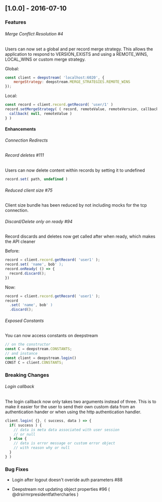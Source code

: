 ## [1.0.0] - 2016-07-10

### Features

###### Merge Conflict Resolution #4
Users can now set a global and per record merge strategy. This allows the application to respond to VERSION_EXISTS and using a REMOTE_WINS, LOCAL_WINS or custom merge strategy.

Global:
```javascript
const client = deepstream( 'localhost:6020', {
    mergeStrategy: deepstream.MERGE_STRATEGIES.REMOTE_WINS
});
```

Local:
```javascript
const record = client.record.getRecord( 'user/1' )
record.setMergeStrategy( ( record, remoteValue, remoteVersion, callback ) => {
  callback( null, remoteValue )
} )
```


#### Enhancements

###### Connection Redirects

###### Record deletes #111
Users can now delete content within records by setting it to undefined

```javascript
record.set( path, undefined )
```

###### Reduced client size #75
Client size bundle has been reduced by not including mocks for the tcp connection.

###### Discard/Delete only on ready #94
Record discards and deletes now get called after when ready, which makes the API cleaner

Before:
```javascript
record = client.record.getRecord( 'user1' );
record.set( 'name', bob' );
record.onReady( () => {
  record.discard();
})
```

Now:
```javascript
record = client.record.getRecord( 'user1' );
record
  .set( 'name', bob' )
  .discard();
```

###### Exposed Constants
You can now access constants on deepstream

```javascript
// on the constructor
const C = deepstream.CONSTANTS;
// and instance
const client = deepstream.login()
CONST C = client.CONSTANTS;
```

### Breaking Changes

###### Login callback

The login callback now only takes two arguments instead of three. This is to make it easier for the user to send their own custom data from an authentication hander or when using the http authentication handler.

```javascript
client.login( {}, ( success, data ) => {
  if( success ) {
    // data is meta data associated with user session
    // or null
  } else {
    // data is error message or custom error object
    // with reason why or null
  }
} )
```

### Bug Fixes

- Login after logout doesn't overide auth parameters #88

- Deepstream not updating object properties #96 ( @drsirmrpresidentfathercharles )